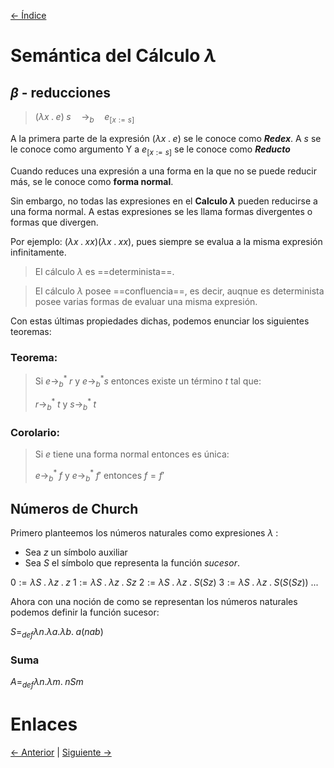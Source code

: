 [<- Índice](../LenguajesProgramacion.md)
# Semántica del Cálculo $\lambda$
## $\beta$ - reducciones

> $(\lambda x \; . \; e) \; s \quad \rightarrow_{b} \quad e_{[x:=s]}$

A la primera parte de la expresión $(\lambda x \; . \; e)$ se le conoce como ***Redex***.
A $s$ se le conoce como argumento
Y a $e_{[x:=s]}$ se le conoce como ***Reducto***

Cuando reduces una expresión a una forma en la que no se puede reducir más, se le conoce como **forma normal**.

Sin embargo, no todas las expresiones en el **Calculo $\lambda$** pueden reducirse a una forma normal. A estas expresiones se les llama formas divergentes o formas que divergen.

Por ejemplo: $(\lambda x \; . \; xx)(\lambda x \; . \; xx)$, pues siempre se evalua a la misma expresión infinitamente.

> El cálculo $\lambda$ es ==determinista==.

> El cálculo $\lambda$ posee ==confluencia==, es decir, auqnue es determinista posee varias formas de evaluar una misma expresión.

Con estas últimas propiedades dichas, podemos enunciar los siguientes teoremas:

### Teorema:

> Si $e \rightarrow_{b}^{*} \; r$ y $e \rightarrow_{b}^{*} s$ entonces existe un término $t$ tal que:
> 
> $r \rightarrow_{b}^{*} \; t$ y $s \rightarrow_{b}^{*} \; t$

### Corolario:

> Si $e$ tiene una forma normal entonces es única:
> 
> $e \rightarrow_{b}^{*} \; f$ y $e \rightarrow_{b}^{*} \; f'$ entonces $f = f'$

## Números de Church

Primero planteemos los números naturales como expresiones $\lambda$ :

- Sea $z$ un símbolo auxiliar
- Sea $S$ el símbolo que representa la función *sucesor*.

$0 := \lambda S \; . \; \lambda z \; . \; z$
$1 := \lambda S \; . \; \lambda z \; . \; Sz$
$2 := \lambda S \; . \; \lambda z \; . \; S(Sz)$
$3 := \lambda S \; . \; \lambda z \; . \; S(S(Sz))$
$...$

Ahora con una noción de como se representan los números naturales podemos definir la función sucesor:

$S =_{def} \lambda n. \lambda a. \lambda b. \; a(nab)$

### Suma
$A =_{def} \lambda n. \lambda m. \; nSm$

# Enlaces

[<- Anterior](LP05_09_2024.md) | [Siguiente ->](LP09_09_2024.md)